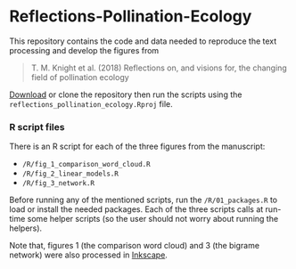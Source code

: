 # Reflections-Pollination-Ecology


This repository contains the code and data needed to reproduce the text processing and develop the figures from

> T. M. Knight et al. (2018) Reflections on, and visions for, the changing field of pollination ecology

[Download][1] or clone the repository then run the scripts using the `reflections_pollination_ecology.Rproj` file.

[1]: https://github.com/idiv-biodiversity/reflections_pollination_ecology/archive/master.zip


### R script files

There is an R script for each of the three figures from the manuscript:

- `/R/fig_1_comparison_word_cloud.R`
- `/R/fig_2_linear_models.R`
- `/R/fig_3_network.R`

Before running any of the mentioned scripts, run the `/R/01_packages.R` to load or install the needed packages.
Each of the three scripts calls at run-time some helper scripts (so the user should not worry about running the helpers).

Note that, figures 1 (the comparison word cloud) and 3 (the bigrame network) were also processed in [Inkscape](https://inkscape.org/en/).
